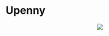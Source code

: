 # Upenny

<p align="center">
<img src="https://github.com/mosliem/Upenny/blob/main/Screenshots/banner%403x.png" />
</p>
